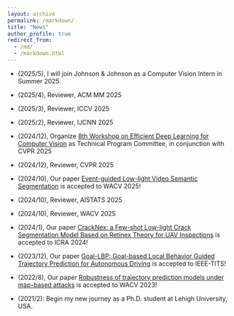 ```yaml
---
layout: archive
permalink: /markdown/
title: "News"
author_profile: true
redirect_from: 
  - /md/
  - /markdown.html
---
```


* (2025/5), I will join Johnson & Johnson as a Computer Vision Intern in Summer 2025.

* (2025/4), Reviewer, ACM MM 2025

* (2025/3), Reviewer, ICCV 2025
  
* (2025/2), Reviewer, IJCNN 2025

* (2024/12), Organize [8th Workshop on Efficient Deep Learning for Computer Vision](https://lpcv.ai/) as Technical Program Committee, in conjunction with CVPR 2025

* (2024/12), Reviewer, CVPR 2025
 
* (2024/10), Our paper [Event-guided Low-light Video Semantic Segmentation](https://openaccess.thecvf.com/content/WACV2025/html/Yao_Event-Guided_Low-Light_Video_Semantic_Segmentation_WACV_2025_paper.html) is accepted to WACV 2025!

* (2024/10), Reviewer, AISTATS 2025

* (2024/10), Reviewer, WACV 2025

* (2024/1), Our paper [CrackNex: a Few-shot Low-light Crack Segmentation Model Based on Retinex Theory for UAV Inspections](https://ieeexplore.ieee.org/document/10611660) is accepted to ICRA 2024!

* (2023/12), Our paper [Goal-LBP: Goal-based Local Behavior Guided Trajectory Prediction for Autonomous Driving](https://ieeexplore.ieee.org/abstract/document/10367760) is accepted to IEEE-TITS!

* (2022/8), Our paper [Robustness of trajectory prediction models under map-based attacks](https://openaccess.thecvf.com/content/WACV2023/html/Zheng_Robustness_of_Trajectory_Prediction_Models_Under_Map-Based_Attacks_WACV_2023_paper.html) is accepted to WACV 2023!

* (2021/2): Begin my new journey as a Ph.D. student at Lehigh University, USA.
